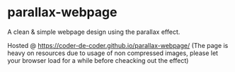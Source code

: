 # parallax-webpage

A clean & simple webpage design using the parallax effect.

Hosted @ https://coder-de-coder.github.io/parallax-webpage/
(The page is heavy on resources due to usage of non compressed images, please let your browser load for a while before cheacking out the effect)


